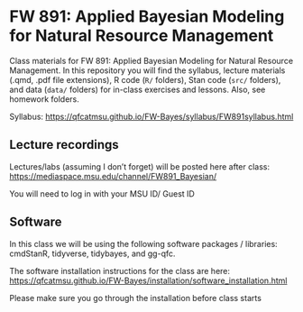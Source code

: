 # FW 891: Applied Bayesian Modeling for Natural Resource Management

Class materials for FW 891: Applied Bayesian Modeling for Natural
Resource Management. In this repository you will find the syllabus,
lecture materials (.qmd, .pdf file extensions), R code (`R/` folders),
Stan code (`src/` folders), and data (`data/` folders) for in-class
exercises and lessons. Also, see homework folders.

Syllabus:
<https://qfcatmsu.github.io/FW-Bayes/syllabus/FW891syllabus.html>

## Lecture recordings

Lectures/labs (assuming I don’t forget) will be posted here after
class:  
<https://mediaspace.msu.edu/channel/FW891_Bayesian/>  
  
You will need to log in with your MSU ID/ Guest ID

## Software

In this class we will be using the following software packages /
libraries: cmdStanR, tidyverse, tidybayes, and gg-qfc.

The software installation instructions for the class are here:  
<a
href="https://qfcatmsu.github.io/FW-Bayes/installation/software_installation.html"
target="_blank">https://qfcatmsu.github.io/FW-Bayes/installation/software_installation.html</a>

Please make sure you go through the installation before class starts
